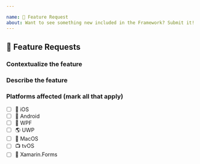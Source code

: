 ```yaml
---

name: 🚀 Feature Request
about: Want to see something new included in the Framework? Submit it!
---
```


## 🚀 Feature Requests

<!--- Summary description of the feature --->

### Contextualize the feature
<!--- Where does it fit in the framework and why it's being included there. --->

### Describe the feature
<!--- Use as much detail as possible here! --->

### Platforms affected (mark all that apply)
- [ ] :iphone: iOS
- [ ] :robot: Android
- [ ] :checkered_flag: WPF
- [ ] :earth_americas: UWP
- [ ] :apple: MacOS
- [ ] :tv: tvOS
- [ ] :monkey: Xamarin.Forms
